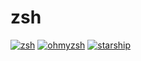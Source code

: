 # zsh

[![zsh][zsh-badge]][zsh]
[![ohmyzsh][ohmyzsh-badge]][ohmyzsh]
[![starship][starship-badge]][starship]

[zsh]: https://www.zsh.org/
[zsh-badge]: https://img.shields.io/badge/zsh-zsh-blue
[ohmyzsh]: https://ohmyz.sh/
[ohmyzsh-badge]: https://img.shields.io/badge/ohmyzsh-ohmyzsh-yellow
[starship]: https://github.com/starship/starship
[starship-badge]: https://img.shields.io/badge/starship-starship-purple
